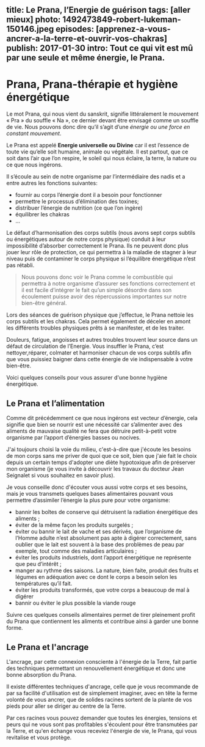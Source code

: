 title: Le Prana, l’Energie de guérison
tags: [aller mieux]
photo: 1492473849-robert-lukeman-150146.jpeg
episodes: [apprenez-a-vous-ancrer-a-la-terre-et-ouvrir-vos-chakras]
publish: 2017-01-30
intro: Tout ce qui vit est mû par une seule et même énergie, le Prana.
---
# Prana, Prana-thérapie et hygiène énergétique #

Le mot Prana, qui nous vient du sanskrit, signifie littéralement le mouvement « Pra » du souffle « Na », ce dernier devant être envisagé comme un souffle de vie. Nous pouvons donc dire qu’il s’agit d’une *énergie ou une force en constant mouvement*.

Le Prana est appelé **Energie universelle ou Divine** car il est l’essence de toute vie qu’elle soit humaine, animale ou végétale. Il est partout, que ce soit dans l’air que l’on respire, le soleil qui nous éclaire, la terre, la nature ou ce que nous ingérons.

Il s’écoule au sein de notre organisme par l’intermédiaire des nadis et a entre autres les fonctions suivantes:

* fournir au corps l’énergie dont il a besoin pour fonctionner
* permettre le processus d’élimination des toxines;
* distribuer l’énergie de nutrition (ce que l’on ingère)
* équilibrer les chakras
* ...

Le défaut d’harmonisation des corps subtils (nous avons sept corps subtils ou énergétiques autour de notre corps physique) conduit à leur impossibilité d’absorber correctement le Prana. Ils ne peuvent donc plus jouer leur rôle de protection, ce qui permettra à la maladie de stagner à leur niveau puis de contaminer le corps physique si l’équilibre énergétique n’est pas rétabli.

>Nous pouvons donc voir le Prana comme le combustible qui permettra à notre organisme d’assurer ses fonctions correctement et il est facile d’intégrer le fait qu’un simple désordre dans son écoulement puisse avoir des répercussions importantes sur notre bien-être général. 

Lors des séances de guérison physique que j’effectue, le Prana nettoie les corps subtils et les chakras. Cela permet également de déceler en amont les différents troubles physiques prêts à se manifester, et de les traiter.

Douleurs, fatigue, angoisses et autres troubles trouvent leur source dans un défaut de circulation de l’Energie. Vous insuffler le Prana, c’est nettoyer,réparer, colmater et harmoniser chacun de vos corps subtils afin que vous puissiez baigner dans cette énergie de vie indispensable à votre bien-être.

Voici quelques conseils pour vous assurer d'une bonne hygiène énergétique.

## Le Prana et l’alimentation ##

Comme dit précédemment ce que nous ingérons est vecteur d’énergie, cela signifie que bien se nourrir est une nécessité car s’alimenter avec des aliments de mauvaise qualité ne fera que détruire petit-à-petit votre organisme par l’apport d’énergies basses ou nocives. 

J'ai toujours choisi la voie du milieu, c'est-à-dire que j'écoute les besoins de mon corps sans me priver de quoi que ce soit, bien que j'aie fait le choix depuis un certain temps d'adopter une diète hypotoxique afin de préserver mon organisme (je vous invite à découvrir les travaux du docteur Jean Seignalet si vous souhaitez en savoir plus).

Je vous conseille donc d'écouter vous aussi votre corps et ses besoins, mais je vous transmets quelques bases alimentaires pouvant vous permettre d’assimiler l’énergie la plus pure pour votre organisme:

* bannir les boîtes de conserve qui détruisent la radiation énergétique des aliments ;
* éviter de la même façon les produits surgelés ;
* éviter ou bannir le lait de vache et ses dérivés, que l’organisme de l’Homme adulte n’est absolument pas apte à digérer correctement, sans oublier que le lait est souvent à la base des problèmes de peau par exemple, tout comme des maladies articulaires ;
* éviter les produits industriels, dont l’apport énergétique ne représente que peu d’intérêt ;
* manger au rythme des saisons. La nature, bien faite, produit des fruits et légumes en adéquation avec ce dont le corps a besoin selon les températures qu’il fait.
* éviter les produits transformés, que votre corps a beaucoup de mal à digérer
* bannir ou éviter le plus possible la viande rouge

Suivre ces quelques conseils alimentaires permet de tirer pleinement profit du Prana que contiennent les aliments et contribue ainsi à garder une bonne forme. 

## Le Prana et l'ancrage ##

L'ancrage, par cette connexion consciente à l'énergie de la Terre, fait partie des techniques permettant un renouvellement énergétique et donc une bonne absorption du Prana.

Il existe différentes techniques d'ancrage, celle que je vous recommande de par sa facilité d'utilisation est de simplement imaginer, avec en tête la ferme volonté de vous ancrer, que de solides racines sortent de la plante de vos pieds pour aller se diriger au centre de la Terre.

Par ces racines vous pouvez demander que toutes les énergies, tensions et peurs qui ne vous sont pas profitables s'écoulent pour être transmutées par la Terre, et qu'en échange vous receviez l'énergie de vie, le Prana, qui vous revitalise et vous protège.
